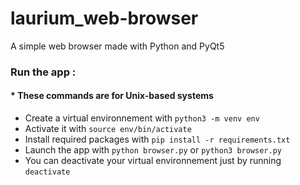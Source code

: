 # laurium_web-browser
A simple web browser made with Python and PyQt5

### Run the app : 
#### * These commands are for Unix-based systems
 - Create a virtual environnement with `python3 -m venv env`
 - Activate it with `source env/bin/activate`
 - Install required packages with `pip install -r requirements.txt`
 - Launch the app with `python browser.py` or `python3 browser.py`
 - You can deactivate your virtual environnement just by running `deactivate`